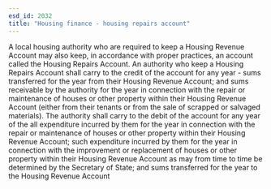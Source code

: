 ```yaml
---
esd_id: 2032
title: "Housing finance - housing repairs account"
---
```


A local housing authority who are required to keep a Housing Revenue Account may also keep, in accordance with proper practices, an account called the Housing Repairs Account.  An authority who keep a Housing Repairs Account shall carry to the credit of the account for any year - sums transferred for the year from their Housing Revenue Account; and sums receivable by the authority for the year in connection with the repair or maintenance of houses or other property within their Housing Revenue Account (either from their tenants or from the sale of scrapped or salvaged materials).  The authority shall carry to the debit of the account for any year of the all expenditure incurred by them for the year in connection with the repair or maintenance of houses or other property within their Housing Revenue Account; such expenditure incurred by them for the year in connection with the improvement or replacement of houses or other property within their Housing Revenue Account as may from time to time be determined by the Secretary of State; and sums transferred for the year to the Housing Revenue Account 

